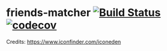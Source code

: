 # friends-matcher [![Build Status](https://travis-ci.org/Rithy58/friends-matcher.svg?branch=master)](https://travis-ci.org/Rithy58/friends-matcher) [![codecov](https://codecov.io/gh/Rithy58/friends-matcher/branch/master/graph/badge.svg)](https://codecov.io/gh/Rithy58/friends-matcher)

Credits:
https://www.iconfinder.com/iconeden
